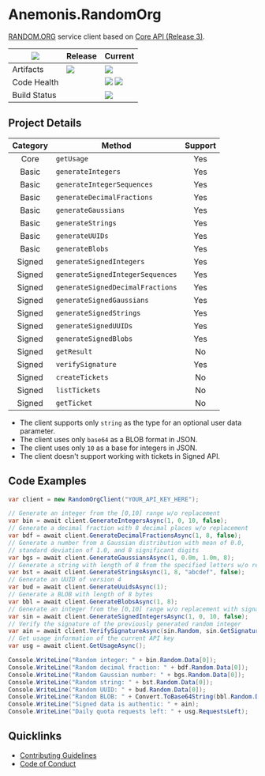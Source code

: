 # Anemonis.RandomOrg

[RANDOM.ORG](https://www.random.org) service client based on [Core API (Release 3)](https://api.random.org/json-rpc/3).

| [![](https://img.shields.io/gitter/room/nwjs/nw.js.svg?style=flat-square)](https://gitter.im/anemonis/random-org) | Release | Current |
|---|---|---|
| Artifacts | [![](https://img.shields.io/nuget/vpre/Anemonis.RandomOrg.svg?style=flat-square)](https://www.nuget.org/packages/Anemonis.RandomOrg) | [![](https://img.shields.io/myget/alexanderkozlenko/vpre/Anemonis.RandomOrg.svg?label=myget&style=flat-square)](https://www.myget.org/feed/alexanderkozlenko/package/nuget/Anemonis.RandomOrg) |
| Code Health | | [![](https://img.shields.io/sonar/coverage/random-org?format=long&server=https%3A%2F%2Fsonarcloud.io&style=flat-square)](https://sonarcloud.io/component_measures?id=random-org&metric=coverage&view=list) [![](https://img.shields.io/sonar/violations/random-org?format=long&server=https%3A%2F%2Fsonarcloud.io&style=flat-square)](https://sonarcloud.io/project/issues?id=random-org&resolved=false) |
| Build Status | | [![](https://img.shields.io/azure-devops/build/alexanderkozlenko/github-pipelines/3?label=master&style=flat-square)](https://dev.azure.com/alexanderkozlenko/github-pipelines/_build?definitionId=3&_a=summary) |

## Project Details

| Category | Method | Support |
| :---: | --- | :---: |
| Core | `getUsage` | Yes |
| Basic | `generateIntegers` | Yes |
| Basic | `generateIntegerSequences` | Yes |
| Basic | `generateDecimalFractions` | Yes |
| Basic | `generateGaussians` | Yes |
| Basic | `generateStrings` | Yes |
| Basic | `generateUUIDs` | Yes |
| Basic | `generateBlobs` | Yes |
| Signed | `generateSignedIntegers` | Yes |
| Signed | `generateSignedIntegerSequences` | Yes |
| Signed | `generateSignedDecimalFractions` | Yes |
| Signed | `generateSignedGaussians` | Yes |
| Signed | `generateSignedStrings` | Yes |
| Signed | `generateSignedUUIDs` | Yes |
| Signed | `generateSignedBlobs` | Yes |
| Signed | `getResult` | No |
| Signed | `verifySignature` | Yes |
| Signed | `createTickets` | No |
| Signed | `listTickets` | No |
| Signed | `getTicket` | No |

- The client supports only `string` as the type for an optional user data parameter.
- The client uses only `base64` as a BLOB format in JSON.
- The client uses only `10` as a base for integers in JSON.
- The client doesn't support working with tickets in Signed API.

## Code Examples

```cs
var client = new RandomOrgClient("YOUR_API_KEY_HERE");

// Generate an integer from the [0,10] range w/o replacement
var bin = await client.GenerateIntegersAsync(1, 0, 10, false);
// Generate a decimal fraction with 8 decimal places w/o replacement
var bdf = await client.GenerateDecimalFractionsAsync(1, 8, false);
// Generate a number from a Gaussian distribution with mean of 0.0,
// standard deviation of 1.0, and 8 significant digits
var bgs = await client.GenerateGaussiansAsync(1, 0.0m, 1.0m, 8);
// Generate a string with length of 8 from the specified letters w/o replacement
var bst = await client.GenerateStringsAsync(1, 8, "abcdef", false);
// Generate an UUID of version 4
var bud = await client.GenerateUuidsAsync(1);
// Generate a BLOB with length of 8 bytes
var bbl = await client.GenerateBlobsAsync(1, 8);
// Generate an integer from the [0,10] range w/o replacement with signature
var sin = await client.GenerateSignedIntegersAsync(1, 0, 10, false);
// Verify the signature of the previously generated random integer
var ain = await client.VerifySignatureAsync(sin.Random, sin.GetSignature());
// Get usage information of the current API key
var usg = await client.GetUsageAsync();

Console.WriteLine("Random integer: " + bin.Random.Data[0]);
Console.WriteLine("Random decimal fraction: " + bdf.Random.Data[0]);
Console.WriteLine("Random Gaussian number: " + bgs.Random.Data[0]);
Console.WriteLine("Random string: " + bst.Random.Data[0]);
Console.WriteLine("Random UUID: " + bud.Random.Data[0]);
Console.WriteLine("Random BLOB: " + Convert.ToBase64String(bbl.Random.Data[0]));
Console.WriteLine("Signed data is authentic: " + ain);
Console.WriteLine("Daily quota requests left: " + usg.RequestsLeft);
```

## Quicklinks

- [Contributing Guidelines](./CONTRIBUTING.md)
- [Code of Conduct](./CODE_OF_CONDUCT.md)
